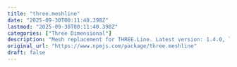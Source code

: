 ```yaml
---
title: "three.meshline"
date: "2025-09-30T00:11:40.398Z"
lastmod: "2025-09-30T00:11:40.398Z"
categories: ["Three Dimensional"]
description: "Mesh replacement for THREE.Line. Latest version: 1.4.0, last published: 4 years ago. Start using three.meshline in your project by running `npm i three.meshline`. There are 57 other projects in the npm registry using three.meshline."
original_url: "https://www.npmjs.com/package/three.meshline"
draft: false
---
```

